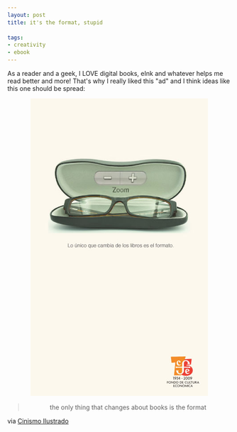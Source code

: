 ```yaml
---
layout: post
title: it's the format, stupid

tags:
- creativity
- ebook
---
```

As a reader and a geek, I LOVE digital books, eInk and whatever helps me read better and more! That's why I really liked this "ad" and I think ideas like this one should be spread:

<div style="text-align:center">
    <img src="uploads/lo_que_cambia_es_el_formato_zoom.jpg" alt="the only thing that changes about books is the format"/>
    <br/>
    <blockquote>the only thing that changes about books is the format</blockquote>
</div>

via [Cinismo Ilustrado](http://cinismoilustrado.blogspot.com/2010/05/es-el-formato.html)
